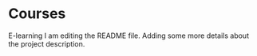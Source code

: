 # Courses
E-learning
I am editing the README file. Adding some more details about the project description.
